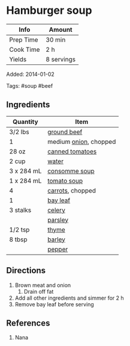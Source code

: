 # Hamburger soup

| Info      | Amount     |
| --------- | ---------- |
| Prep Time | 30 min     |
| Cook Time | 2 h        |
| Yields    | 8 servings |

Added: 2014-01-02

Tags: #soup #beef

## Ingredients

| Quantity   | Item                                                 |
| ---------- | ---------------------------------------------------- |
| 3/2 lbs    | [ground beef](../Ingredients/ground%20beef.md)       |
| 1          | medium [onion](../Ingredients/onion.md), chopped     |
| 28 oz      | [canned tomatoes](../Ingredients/canned-tomatoes.md) |
| 2 cup      | [water](../Ingredients/water.md)                     |
| 3 x 284 mL | [consomme soup](../Ingredients/consomme-soup.md)     |
| 1 x 284 mL | [tomato soup](../Ingredients/tomato-soup.md)         |
| 4          | [carrots](../Ingredients/carrot.md), chopped         |
| 1          | [bay leaf](../Ingredients/bay%20leaf.md)             |
| 3 stalks   | [celery](../Ingredients/celery.md)                   |
|            | [parsley](../Ingredients/parsley.md)                 |
| 1/2 tsp    | [thyme](../Ingredients/thyme.md)                     |
| 8 tbsp     | [barley](../Ingredients/barley.md)                   |
|            | [pepper](../Ingredients/pepper.md)                   |

## Directions

1. Brown meat and onion
   1. Drain off fat
2. Add all other ingredients and simmer for 2 h
3. Remove bay leaf before serving

## References

1. Nana
